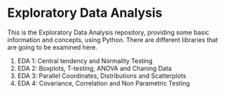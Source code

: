 # Exploratory Data Analysis

This is the Exploratory Data Analysis repository, providing some basic information and concepts, using Python. There are different libraries that are going to be examined here.

1. EDA 1: Central tendency and Normality Testing
2. EDA 2: Boxplots, T-testing, ANOVA and Chaning Data
3. EDA 3: Parallel Coordinates, Distributions and Scatterplots
4. EDA 4: Covariance, Correlation and Non Parametric Testing
